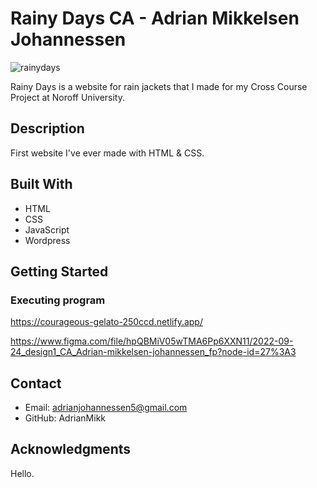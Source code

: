 # Rainy Days CA - Adrian Mikkelsen Johannessen

![rainydays](https://github.com/AdrianMikk/VSCode-RainyDays/assets/113434165/4375ec68-77e5-46a2-93a8-824c4781f74f)

Rainy Days is a website for rain jackets that I made for my Cross Course Project at Noroff University.

## Description

First website I've ever made with HTML & CSS.

## Built With 

- HTML 
- CSS
- JavaScript
- Wordpress

## Getting Started

### Executing program

https://courageous-gelato-250ccd.netlify.app/

https://www.figma.com/file/hpQBMiV05wTMA6Pp6XXN11/2022-09-24_design1_CA_Adrian-mikkelsen-johannessen_fp?node-id=27%3A3

## Contact 

- Email: adrianjohannessen5@gmail.com
- GitHub: AdrianMikk

## Acknowledgments 

Hello.


